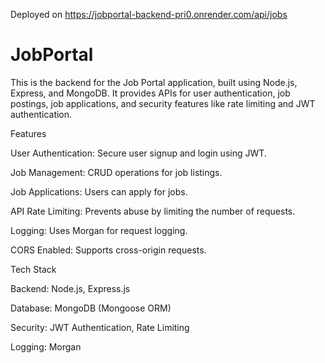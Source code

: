 Deployed on  https://jobportal-backend-pri0.onrender.com/api/jobs

# JobPortal

This is the backend for the Job Portal application, built using Node.js, Express, and MongoDB. It provides APIs for user authentication, job postings, job applications, and security features like rate limiting and JWT authentication.

Features

User Authentication: Secure user signup and login using JWT.

Job Management: CRUD operations for job listings.

Job Applications: Users can apply for jobs.

API Rate Limiting: Prevents abuse by limiting the number of requests.

Logging: Uses Morgan for request logging.

CORS Enabled: Supports cross-origin requests.

 Tech Stack

Backend: Node.js, Express.js

Database: MongoDB (Mongoose ORM)

Security: JWT Authentication, Rate Limiting

Logging: Morgan
